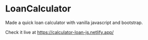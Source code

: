 # LoanCalculator
Made a quick loan calculator with vanilla javascript and bootstrap.

Check it live at https://calculator-loan-js.netlify.app/

